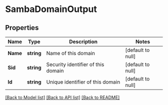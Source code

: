 # SambaDomainOutput

## Properties
Name | Type | Description | Notes
------------ | ------------- | ------------- | -------------
**Name** | **string** | Name of this domain | [default to null]
**Sid** | **string** | Security identifier of this domain | [default to null]
**Id** | **string** | Unique identifier of this domain | [default to null]

[[Back to Model list]](../README.md#documentation-for-models) [[Back to API list]](../README.md#documentation-for-api-endpoints) [[Back to README]](../README.md)


